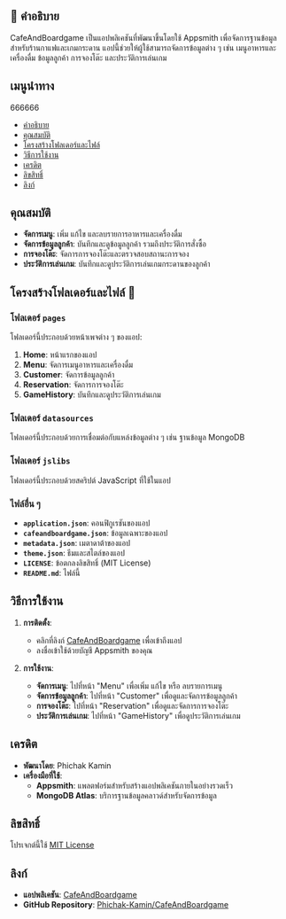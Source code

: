 ## 🚀 คำอธิบาย

CafeAndBoardgame เป็นแอปพลิเคชันที่พัฒนาขึ้นโดยใช้ Appsmith เพื่อจัดการฐานข้อมูลสำหรับร้านกาแฟและเกมกระดาน แอปนี้ช่วยให้ผู้ใช้สามารถจัดการข้อมูลต่าง ๆ เช่น เมนูอาหารและเครื่องดื่ม ข้อมูลลูกค้า การจองโต๊ะ และประวัติการเล่นเกม

## เมนูนำทาง
666666
- [คำอธิบาย](#-คำอธิบาย)
- [คุณสมบัติ](#-คุณสมบัติ)
- [โครงสร้างโฟลเดอร์และไฟล์](#-โครงสร้างโฟลเดอร์และไฟล์)
- [วิธีการใช้งาน](#-วิธีการใช้งาน)
- [เครดิต](#-เครดิต)
- [ลิขสิทธิ์](#-ลิขสิทธิ์)
- [ลิงก์](#-ลิงก์)

## คุณสมบัติ

- **จัดการเมนู**: เพิ่ม แก้ไข และลบรายการอาหารและเครื่องดื่ม
- **จัดการข้อมูลลูกค้า**: บันทึกและดูข้อมูลลูกค้า รวมถึงประวัติการสั่งซื้อ
- **การจองโต๊ะ**: จัดการการจองโต๊ะและตรวจสอบสถานะการจอง
- **ประวัติการเล่นเกม**: บันทึกและดูประวัติการเล่นเกมกระดานของลูกค้า

## โครงสร้างโฟลเดอร์และไฟล์ 📁

### โฟลเดอร์ `pages`

โฟลเดอร์นี้ประกอบด้วยหน้าเพจต่าง ๆ ของแอป:

1. **Home**: หน้าแรกของแอป
2. **Menu**: จัดการเมนูอาหารและเครื่องดื่ม
3. **Customer**: จัดการข้อมูลลูกค้า
4. **Reservation**: จัดการการจองโต๊ะ
5. **GameHistory**: บันทึกและดูประวัติการเล่นเกม

### โฟลเดอร์ `datasources`

โฟลเดอร์นี้ประกอบด้วยการเชื่อมต่อกับแหล่งข้อมูลต่าง ๆ เช่น ฐานข้อมูล MongoDB

### โฟลเดอร์ `jslibs`

โฟลเดอร์นี้ประกอบด้วยสคริปต์ JavaScript ที่ใช้ในแอป

### ไฟล์อื่น ๆ

- **`application.json`**: คอนฟิกูเรชันของแอป
- **`cafeandboardgame.json`**: ข้อมูลเฉพาะของแอป
- **`metadata.json`**: เมตาดาต้าของแอป
- **`theme.json`**: ธีมและสไตล์ของแอป
- **`LICENSE`**: ข้อตกลงลิขสิทธิ์ (MIT License)
- **`README.md`**: ไฟล์นี้

## วิธีการใช้งาน

1. **การติดตั้ง**:
   - คลิกที่ลิงก์ [CafeAndBoardgame]([https://app.appsmith.com/applications/your_application_id](https://app.appsmith.com/app/boardgame-cafe/first-page-67c518e7352cc33eef815e46?branch=main&embed=true)) เพื่อเข้าถึงแอป
   - ลงชื่อเข้าใช้ด้วยบัญชี Appsmith ของคุณ

2. **การใช้งาน**:
   - **จัดการเมนู**: ไปที่หน้า "Menu" เพื่อเพิ่ม แก้ไข หรือ ลบรายการเมนู
   - **จัดการข้อมูลลูกค้า**: ไปที่หน้า "Customer" เพื่อดูและจัดการข้อมูลลูกค้า
   - **การจองโต๊ะ**: ไปที่หน้า "Reservation" เพื่อดูและจัดการการจองโต๊ะ
   - **ประวัติการเล่นเกม**: ไปที่หน้า "GameHistory" เพื่อดูประวัติการเล่นเกม

## เครดิต

- **พัฒนาโดย**: Phichak Kamin
- **เครื่องมือที่ใช้**:
  - **Appsmith**: แพลตฟอร์มสำหรับสร้างแอปพลิเคชันภายในอย่างรวดเร็ว
  - **MongoDB Atlas**: บริการฐานข้อมูลคลาวด์สำหรับจัดการข้อมูล

## ลิขสิทธิ์

โปรเจกต์นี้ใช้ [MIT License](LICENSE)

## ลิงก์

- **แอปพลิเคชัน**: [CafeAndBoardgame](https://app.appsmith.com/applications/your_application_id)
- **GitHub Repository**: [Phichak-Kamin/CafeAndBoardgame](https://github.com/Phichak-Kamin/CafeAndBoardgame)
